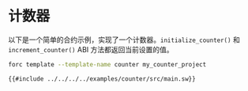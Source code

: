 # 计数器

以下是一个简单的合约示例，实现了一个计数器。`initialize_counter()` 和 `increment_counter()` ABI 方法都返回当前设置的值。

```bash
forc template --template-name counter my_counter_project
```

```sway
{{#include ../../../../examples/counter/src/main.sw}}
```
